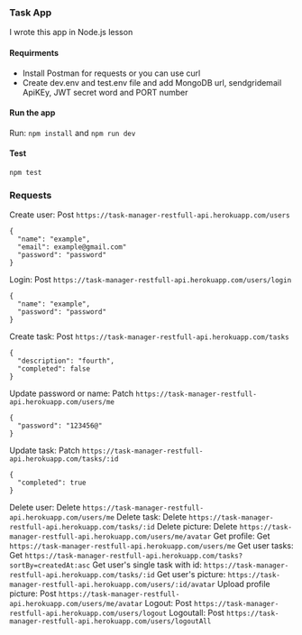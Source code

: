 ### Task App
I wrote this app in Node.js lesson
#### Requirments
- Install Postman for requests or you can use curl
- Create dev.env and test.env file and add MongoDB url, sendgridemail ApiKEy, JWT secret word and PORT number
#### Run the app
Run: `npm install` and `npm run dev`
#### Test
`npm test` 
### Requests 
Create user: Post `https://task-manager-restfull-api.herokuapp.com/users`
```
{
  "name": "example",
  "email": example@gmail.com"
  "password": "password"
}
```
Login: Post `https://task-manager-restfull-api.herokuapp.com/users/login`
```
{
  "name": "example",
  "password": "password"
}
``` 
Create task: Post `https://task-manager-restfull-api.herokuapp.com/tasks`
```
{
  "description": "fourth",
  "completed": false
}
```
Update password or name: Patch `https://task-manager-restfull-api.herokuapp.com/users/me`
```
{
  "password": "123456@"
}
```
Update task: Patch `https://task-manager-restfull-api.herokuapp.com/tasks/:id`
```
{
  "completed": true
}
```
Delete user: Delete `https://task-manager-restfull-api.herokuapp.com/users/me`
Delete task: Delete `https://task-manager-restfull-api.herokuapp.com/tasks/:id`
Delete picture: Delete `https://task-manager-restfull-api.herokuapp.com/users/me/avatar`
Get profile: Get `https://task-manager-restfull-api.herokuapp.com/users/me`
Get user tasks: Get `https://task-manager-restfull-api.herokuapp.com/tasks?sortBy=createdAt:asc`
Get user's single task with id: `https://task-manager-restfull-api.herokuapp.com/tasks/:id`
Get user's picture: `https://task-manager-restfull-api.herokuapp.com/users/:id/avatar`
Upload profile picture: Post `https://task-manager-restfull-api.herokuapp.com/users/me/avatar`
Logout: Post `https://task-manager-restfull-api.herokuapp.com/users/logout`
Logoutall: Post `https://task-manager-restfull-api.herokuapp.com/users/logoutAll`

